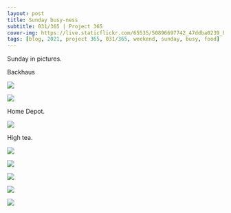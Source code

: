 ```yaml
---
layout: post
title: Sunday busy-ness
subtitle: 031/365 | Project 365
cover-img: https://live.staticflickr.com/65535/50896697742_47ddba0239_h.jpg
tags: [blog, 2021, project 365, 031/365, weekend, sunday, busy, food]
---
```

Sunday in pictures.

Backhaus
<p class="post-img-wrap">
  <img src="https://live.staticflickr.com/65535/50894121678_eadc772551_h.jpg">
</p>
<p class="post-img-wrap">
  <img src="https://live.staticflickr.com/65535/50894988722_7d8de89f40_h.jpg">
</p>
Home Depot.
<p class="post-img-wrap">
  <img src="https://live.staticflickr.com/65535/50896496821_79468120b4_h.jpg">
</p>
High tea.
<p class="post-img-wrap">
  <img src="https://live.staticflickr.com/65535/50895862883_6c55a3493e_h.jpg">
</p>
<p class="post-img-wrap">
  <img src="https://live.staticflickr.com/65535/50895863723_84bd0cf5db_h.jpg">
</p>
<p class="post-img-wrap">
  <img src="ttps://live.staticflickr.com/65535/50896695312_9a534d5b06_h.jpg">
</p>
<p class="post-img-wrap">
  <img src="https://live.staticflickr.com/65535/50897301956_7ed7696401_b.jpg">
</p>
<p class="post-img-wrap">
  <img src="https://live.staticflickr.com/65535/50897419022_6a96daacc2_b.jpg">
</p>
